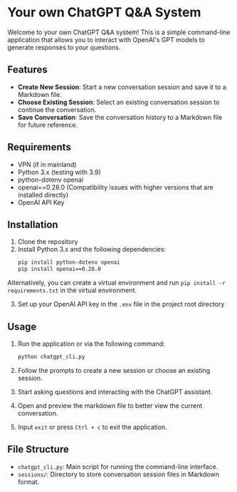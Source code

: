 # Your own ChatGPT Q&A System

Welcome to your own ChatGPT Q&A system! This is a simple command-line application that allows you to interact with OpenAI's GPT models to generate responses to your questions.

## Features

- **Create New Session**: Start a new conversation session and save it to a Markdown file.
- **Choose Existing Session**: Select an existing conversation session to continue the conversation.
- **Save Conversation**: Save the conversation history to a Markdown file for future reference.

## Requirements

- VPN (if in mainland)
- Python 3.x (testing with 3.9)
- python-dotenv openai
- openai==0.28.0 (Compatibility issues with higher versions that are installed directly)
- OpenAI API Key

## Installation

1. Clone the repository
2. Install Python 3.x and the following dependencies:
    ```bash
    pip install python-dotenv openai
    pip install openai==0.28.0

Alternatively, you can create a virtual environment and run `pip install -r requirements.txt` in the virtual environment.

3. Set up your OpenAI API key in the `.env` file in the project root directory
## Usage

1. Run the application or via the following command:

   ```bash
   python chatgpt_cli.py

2. Follow the prompts to create a new session or choose an existing session.

3. Start asking questions and interacting with the ChatGPT assistant.

4. Open and preview the markdown file to better view the current conversation.

5. Input `exit` or press `Ctrl + c` to exit the application.

## File Structure

* `chatgpt_cli.py`: Main script for running the command-line interface.
* `sessions/`: Directory to store conversation session files in Markdown format.
